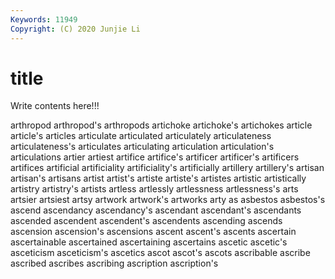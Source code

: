 ```yaml
---
Keywords: 11949
Copyright: (C) 2020 Junjie Li
---
```


# title

Write contents here!!!
 
arthropod 
arthropod's 
arthropods 
artichoke 
artichoke's 
artichokes
article 
article's 
articles 
articulate 
articulated 
articulately 
articulateness 
articulateness's 
articulates 
articulating
articulation 
articulation's 
articulations 
artier 
artiest 
artifice 
artifice's 
artificer 
artificer's 
artificers
artifices 
artificial 
artificiality 
artificiality's 
artificially 
artillery 
artillery's 
artisan 
artisan's 
artisans
artist 
artist's 
artiste 
artiste's 
artistes 
artistic 
artistically 
artistry 
artistry's 
artists
artless 
artlessly 
artlessness 
artlessness's 
arts 
artsier 
artsiest 
artsy 
artwork 
artwork's
artworks 
arty 
as 
asbestos 
asbestos's 
ascend 
ascendancy 
ascendancy's 
ascendant 
ascendant's
ascendants 
ascended 
ascendent 
ascendent's 
ascendents 
ascending 
ascends 
ascension 
ascension's 
ascensions
ascent 
ascent's 
ascents 
ascertain 
ascertainable 
ascertained 
ascertaining 
ascertains 
ascetic 
ascetic's
asceticism 
asceticism's 
ascetics 
ascot 
ascot's 
ascots 
ascribable 
ascribe 
ascribed 
ascribes
ascribing 
ascription 
ascription's 
